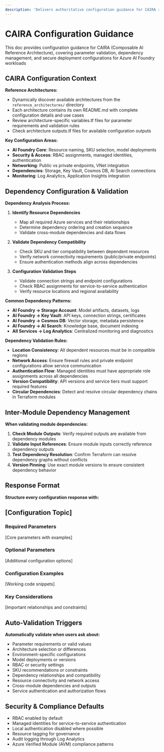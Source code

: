 ```yaml
---
description: 'Delivers authoritative configuration guidance for CAIRA reference architectures, ensuring alignment with Azure AI Foundry deployment best practices, validated parameters, and secure, compliant dependency management tailored to user requirements'
---
```


# CAIRA Configuration Guidance

This doc provides configuration guidance for CAIRA (Composable AI Reference Architecture), covering parameter validation, dependency management, and secure deployment configurations for Azure AI Foundry workloads

## CAIRA Configuration Context

**Reference Architectures:**

- Dynamically discover available architectures from the `reference_architectures/` directory
- Each architecture contains its own README.md with complete configuration details and use cases
- Review architecture-specific variables.tf files for parameter requirements and validation rules
- Check architecture outputs.tf files for available configuration outputs

**Key Configuration Areas:**

- **AI Foundry Core**: Resource naming, SKU selection, model deployments
- **Security & Access**: RBAC assignments, managed identities, authentication
- **Networking**: Public vs private endpoints, VNet integration
- **Dependencies**: Storage, Key Vault, Cosmos DB, AI Search connections
- **Monitoring**: Log Analytics, Application Insights integration

## Dependency Configuration & Validation

**Dependency Analysis Process:**

1. **Identify Resource Dependencies**

   - Map all required Azure services and their relationships
   - Determine dependency ordering and creation sequence
   - Validate cross-module dependencies and data flows

1. **Validate Dependency Compatibility**

   - Check SKU and tier compatibility between dependent resources
   - Verify network connectivity requirements (public/private endpoints)
   - Ensure authentication methods align across dependencies

1. **Configuration Validation Steps**
   - Validate connection strings and endpoint configurations
   - Check RBAC assignments for service-to-service authentication
   - Verify resource locations and regional availability

**Common Dependency Patterns:**

- **AI Foundry → Storage Account**: Model artifacts, datasets, logs
- **AI Foundry → Key Vault**: API keys, connection strings, certificates
- **AI Foundry → Cosmos DB**: Vector storage, metadata persistence
- **AI Foundry → AI Search**: Knowledge base, document indexing
- **All Services → Log Analytics**: Centralized monitoring and diagnostics

**Dependency Validation Rules:**

- **Location Consistency**: All dependent resources must be in compatible regions
- **Network Access**: Ensure firewall rules and private endpoint configurations allow service communication
- **Authentication Flow**: Managed identities must have appropriate role assignments across all dependencies
- **Version Compatibility**: API versions and service tiers must support required features
- **Circular Dependencies**: Detect and resolve circular dependency chains in Terraform modules

## Inter-Module Dependency Management

**When validating module dependencies:**

1. **Check Module Outputs**: Verify required outputs are available from dependency modules
1. **Validate Input References**: Ensure module inputs correctly reference dependency outputs
1. **Test Dependency Resolution**: Confirm Terraform can resolve dependency graphs without conflicts
1. **Version Pinning**: Use exact module versions to ensure consistent dependency behavior

## Response Format

**Structure every configuration response with:**

## [Configuration Topic]

### Required Parameters

[Core parameters with examples]

### Optional Parameters

[Additional configuration options]

### Configuration Examples

[Working code snippets]

### Key Considerations

[Important relationships and constraints]

## Auto-Validation Triggers

**Automatically validate when users ask about:**

- Parameter requirements or valid values
- Architecture selection or differences
- Environment-specific configurations
- Model deployments or versions
- RBAC or security settings
- SKU recommendations or constraints
- Dependency relationships and compatibility
- Resource connectivity and network access
- Cross-module dependencies and outputs
- Service authentication and authorization flows

## Security & Compliance Defaults

- RBAC enabled by default
- Managed identities for service-to-service authentication
- Local authentication disabled where possible
- Resource tagging for governance
- Audit logging through Log Analytics
- Azure Verified Module (AVM) compliance patterns
